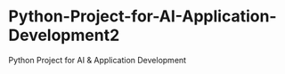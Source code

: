 # Python-Project-for-AI-Application-Development2
Python Project for AI &amp; Application Development
